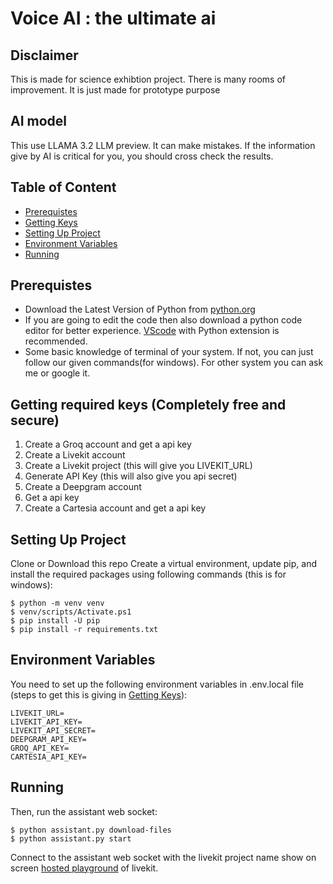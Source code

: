 # Voice AI : the ultimate ai

## Disclaimer
This is made for science exhibtion project. There is many rooms of improvement. It is just made for prototype purpose

## AI model
This use LLAMA 3.2 LLM preview. It can make mistakes. If the information give by AI is critical for you, you should cross check the results.

## Table of Content
- [Prerequistes](#prerequistes)
- [Getting Keys](#getting-required-keys-completely-free-and-secure)
- [Setting Up Project](#setting-up-project)
- [Environment Variables](#environment-variables)
- [Running](#running)

## Prerequistes
- Download the Latest Version of Python from [python.org]([https://python.org](https://www.python.org/downloads/))
- If you are going to edit the code then also download a python code editor for better experience. [VScode](https://code.visualstudio.com/Download) with Python extension is recommended.
- Some basic knowledge of terminal of your system. If not, you can just follow our given commands(for windows). For other system you can ask me or google it.

## Getting required keys (Completely free and secure)
1) Create a Groq account and get a api key
2) Create a Livekit account
3) Create a Livekit project (this will give you LIVEKIT_URL)
4) Generate API Key (this will also give you api secret)
5) Create a Deepgram account
6) Get a api key
7) Create a Cartesia account and get a api key

## Setting Up Project
Clone or Download this repo
Create a virtual environment, update pip, and install the required packages using following commands (this is for windows):
```
$ python -m venv venv
$ venv/scripts/Activate.ps1
$ pip install -U pip
$ pip install -r requirements.txt
```
## Environment Variables

You need to set up the following environment variables in .env.local file (steps to get this is giving in [Getting Keys](#getting-required-keys-completely-free-and-secure)):
```
LIVEKIT_URL=
LIVEKIT_API_KEY=
LIVEKIT_API_SECRET=
DEEPGRAM_API_KEY=
GROQ_API_KEY=
CARTESIA_API_KEY=
```

## Running
Then, run the assistant web socket:

```
$ python assistant.py download-files
$ python assistant.py start
```

Connect to the assistant web socket with the livekit project name show on screen [hosted playground](https://agents-playground.livekit.io/) of livekit.
